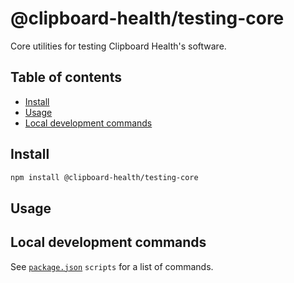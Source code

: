 # @clipboard-health/testing-core <!-- omit from toc -->

Core utilities for testing Clipboard Health's software.

## Table of contents <!-- omit from toc -->

- [Install](#install)
- [Usage](#usage)
- [Local development commands](#local-development-commands)

## Install

```bash
npm install @clipboard-health/testing-core
```

## Usage

## Local development commands

See [`package.json`](./package.json) `scripts` for a list of commands.
